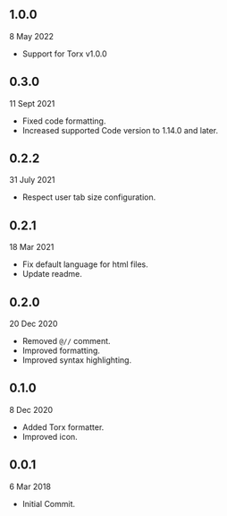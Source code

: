 ## 1.0.0

8 May 2022

-  Support for Torx v1.0.0

## 0.3.0

11 Sept 2021

-  Fixed code formatting.
-  Increased supported Code version to 1.14.0 and later.

## 0.2.2

31 July 2021

-  Respect user tab size configuration.

## 0.2.1

18 Mar 2021

-  Fix default language for html files.
-  Update readme.

## 0.2.0

20 Dec 2020

-  Removed `@//` comment.
-  Improved formatting.
-  Improved syntax highlighting.

## 0.1.0

8 Dec 2020

-  Added Torx formatter.
-  Improved icon.

## 0.0.1

6 Mar 2018

-  Initial Commit.
